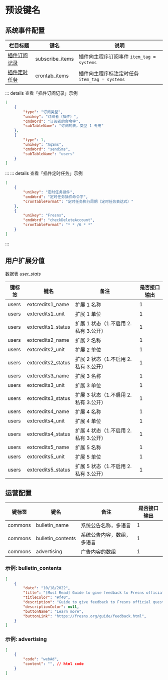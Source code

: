 # 预设键名

## 系统事件配置

| 栏目标题 | 键名 | 说明 |
| --- | --- | --- |
| [插件订阅记录](../../extensions/plugin/functions.md#订阅数据表数据活动) | subscribe_items | 插件向主程序订阅事件 `item_tag = systems` |
| [插件定时任务](../../extensions/plugin/functions.md#定时任务) | crontab_items | 插件向主程序标注定时任务 `item_tag = systems` |

::: details 查看「插件订阅记录」示例
```json
[
    {
        "type": "订阅类型",
        "unikey": "订阅者（插件）",
        "cmdWord": "订阅者的命令字",
        "subTableName": "订阅的表，类型 1 专用"
    },
    {
        "type": 1,
        "unikey": "AqSms",
        "cmdWord": "sendSms",
        "subTableName": "users"
    }
]
```
:::
::: details 查看「插件定时任务」示例
```json
[
    {
        "unikey": "定时任务插件",
        "cmdWord": "定时任务插件命令字",
        "cronTableFormat": "定时任务执行周期（定时任务表达式）"
    },
    {
        "unikey": "Fresns",
        "cmdWord": "checkDeleteAccount",
        "cronTableFormat": "* * /6 * *"
    }
]
```
:::

## 用户扩展分值

数据表 *user_stats*

| 键标签 | 键名 | 备注 | 是否接口输出 |
| --- | --- | --- | --- |
| users | extcredits1_name | 扩展 1 名称 | 1 |
| users | extcredits1_unit | 扩展 1 单位 | 1 |
| users | extcredits1_status | 扩展 1 状态（1.不启用 2.私有 3.公开） | 1 |
| users | extcredits2_name | 扩展 2 名称 | 1 |
| users | extcredits2_unit | 扩展 2 单位 | 1 |
| users | extcredits2_status | 扩展 2 状态（1.不启用 2.私有 3.公开） | 1 |
| users | extcredits3_name | 扩展 3 名称 | 1 |
| users | extcredits3_unit | 扩展 3 单位 | 1 |
| users | extcredits3_status | 扩展 3 状态（1.不启用 2.私有 3.公开） | 1 |
| users | extcredits4_name | 扩展 4 名称 | 1 |
| users | extcredits4_unit | 扩展 4 单位 | 1 |
| users | extcredits4_status | 扩展 4 状态（1.不启用 2.私有 3.公开） | 1 |
| users | extcredits5_name | 扩展 5 名称 | 1 |
| users | extcredits5_unit | 扩展 5 单位 | 1 |
| users | extcredits5_status | 扩展 5 状态（1.不启用 2.私有 3.公开） | 1 |

## 运营配置

| 键标签 | 键名 | 备注 | 是否接口输出 |
| --- | --- | --- | --- |
| commons | bulletin_name | 系统公告名称，多语言 | 1 |
| commons | bulletin_contents | 系统公告内容，数组，多语言 | 1 |
| commons | advertising | 广告内容的数组 | 1 |

### 示例: bulletin_contents

```json
[
    {
        "date": "10/18/2022",
        "title": "[Must Read] Guide to give feedback to Fresns official questions",
        "titleColor": "#f40",
        "description": "Guide to give feedback to Fresns official questions",
        "descriptionColor": null,
        "buttonName": "Learn more",
        "buttonLink": "https://fresns.org/guide/feedback.html",
    }
]
```

### 示例: advertising

```json
[
    {
        "code": "webAd",
        "content": "", // html code
    }
]
```
